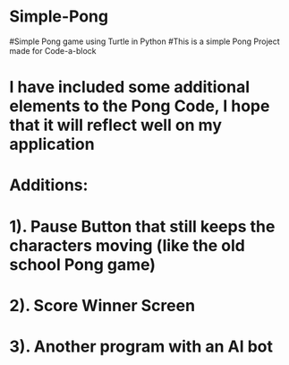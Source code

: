 # Simple-Pong
#Simple Pong game using Turtle in Python
#This is a simple Pong Project made for Code-a-block
#   I have included some additional elements to the Pong Code, I hope that it will reflect well on my application
#   Additions:
#     1). Pause Button that still keeps the characters moving (like the old school Pong game)
#     2). Score Winner Screen
#     3). Another program with an AI bot
